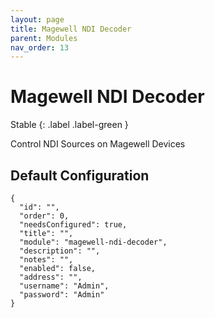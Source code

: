 ```yaml
---
layout: page
title: Magewell NDI Decoder
parent: Modules
nav_order: 13
---
```


# Magewell NDI Decoder

Stable
{: .label .label-green }

Control NDI Sources on Magewell Devices

## Default Configuration

```
{
  "id": "",
  "order": 0,
  "needsConfigured": true,
  "title": "",
  "module": "magewell-ndi-decoder",
  "description": "",
  "notes": "",
  "enabled": false,
  "address": "",
  "username": "Admin",
  "password": "Admin"
}
```
